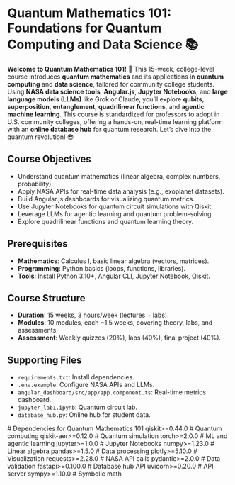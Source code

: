 # Quantum Mathematics 101: Foundations for Quantum Computing and Data Science 📚

**Welcome to Quantum Mathematics 101!** 🚀 This 15-week, college-level course introduces **quantum mathematics** and its applications in **quantum computing** and **data science**, tailored for community college students. Using **NASA data science tools**, **Angular.js**, **Jupyter Notebooks**, and **large language models (LLMs)** like Grok or Claude, you’ll explore **qubits**, **superposition**, **entanglement**, **quadrilinear functions**, and **agentic machine learning**. This course is standardized for professors to adopt in U.S. community colleges, offering a hands-on, real-time learning platform with an **online database hub** for quantum research. Let’s dive into the quantum revolution! 😎

## Course Objectives
- Understand quantum mathematics (linear algebra, complex numbers, probability).
- Apply NASA APIs for real-time data analysis (e.g., exoplanet datasets).
- Build Angular.js dashboards for visualizing quantum metrics.
- Use Jupyter Notebooks for quantum circuit simulations with Qiskit.
- Leverage LLMs for agentic learning and quantum problem-solving.
- Explore quadrilinear functions and quantum learning theory.

## Prerequisites
- **Mathematics**: Calculus I, basic linear algebra (vectors, matrices).
- **Programming**: Python basics (loops, functions, libraries).
- **Tools**: Install Python 3.10+, Angular CLI, Jupyter Notebook, Qiskit.

## Course Structure
- **Duration**: 15 weeks, 3 hours/week (lectures + labs).
- **Modules**: 10 modules, each ~1.5 weeks, covering theory, labs, and assessments.
- **Assessment**: Weekly quizzes (20%), labs (40%), final project (40%).

## Supporting Files
- `requirements.txt`: Install dependencies.
- `.env.example`: Configure NASA APIs and LLMs.
- `angular_dashboard/src/app/app.component.ts`: Real-time metrics dashboard.
- `jupyter_lab1.ipynb`: Quantum circuit lab.
- `database_hub.py`: Online hub for student data.

<xaiArtifact artifact_id="c10c169f-ed82-4449-add3-270e805cdfc2" artifact_version_id="299717e3-5a22-434d-b822-7ebd3e8acfda" title="cisco/quantum/requirements.txt" contentType="text/plain">
# Dependencies for Quantum Mathematics 101
qiskit>=0.44.0  # Quantum computing
qiskit-aer>=0.12.0  # Quantum simulation
torch>=2.0.0  # ML and agentic learning
jupyter>=1.0.0  # Jupyter Notebooks
numpy>=1.23.0  # Linear algebra
pandas>=1.5.0  # Data processing
plotly>=5.10.0  # Visualization
requests>=2.28.0  # NASA API calls
pydantic>=2.0.0  # Data validation
fastapi>=0.100.0  # Database hub API
uvicorn>=0.20.0  # API server
sympy>=1.10.0  # Symbolic math
